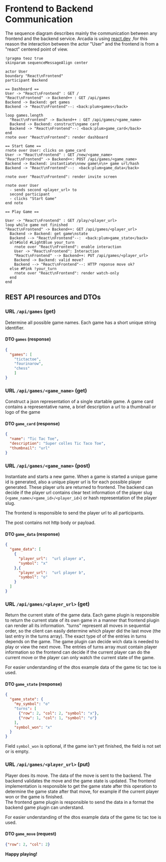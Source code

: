# Frontend to Backend Communication

The sequence diagram describes mainly the communication between any frontend and the backend service. Arcadia is 
using [react.dev](http://react.dev) ,for this reason the interaction between the actor "User" and the frontend is from a "react" 
centered point of view.

```plantuml
!pragma teoz true
skinparam sequenceMessageAlign center

actor User
boundary "React\nFrontend"
participant Backend

== Dashboard ==
User -> "React\nFrontend" : GET /
"React\nFrontend" -> Backend++ : GET /api/games
Backend -> Backend: get games
Backend -> "React\nFrontend"--: <back:plum>games</back>

loop games.length
  "React\nFrontend" -> Backend++ : GET /api/games/<game_name>
  Backend -> Backend: construct\ngame card
  Backend -> "React\nFrontend"--: <back:plum>game_card</back>
end
rnote over "React\nFrontend": render dashboard

== Start Game ==
rnote over User: clicks on game_card
User -> "React\nFrontend" : GET /new/<game_name>
"React\nFrontend" -> Backend++: POST /api/games/<game_name>
Backend -> Backend: instantiate\nnew game\n\n+ game url/hash
Backend -> "React\nFrontend"--:  <back:plum>game_data</back>

rnote over "React\nFrontend": render invite screen

rnote over User
  - sends second <player_url> to
  second participant
  - clicks "Start Game"
end note

== Play Game ==

User -> "React\nFrontend" : GET /play/<player_url>
loop while game not finished
"React\nFrontend" -> Backend++: GET /api/games/<player_url>
  Backend -> Backend: get game\nstate
  Backend --> "React\nFrontend"--:  <back:plum>game_state</back>
  alt#Gold #LightBlue your_turn
    rnote over "React\nFrontend": enable interaction
    User -> "React\nFrontend": Interaction
    "React\nFrontend" --> Backend++: PUT /api/games/<player_url>
    Backend -> Backend: valid move?
    Backend --> "React\nFrontend"--: HTTP reponse move ok?
  else #Pink !your_turn
    rnote over "React\nFrontend": render watch-only
  end
end
```
## REST API resources and DTOs

### URL `/api/games` (get)

Determine all possible game names. Each game has a short unique string identifier. 

#### DTO `games` (response) 

```json
{
  "games": [
    "tictactoe",
    "fourinarow",
    "chess"
    ]
}
```

### URL `/api/games/<game_name>` (get)

Construct a json representation of a single startable game. A game card contains a representative name, a brief 
description a url to a thumbnail or logo of the game

#### DTO `game_card` (response)
```json
{
  "name": "Tic Tac Toe",
  "description": "Super colles Tic Taco Toe",
  "thumbnail": "url"
}
```

### URL `/api/games/<game_name>` (post)

Instantiate and starts a new game. When a game is started a unique game id is generated, also a unique player url is 
for each possible player generated. These player urls are returned to frontend. The backend can decide if the player 
url contains clear text information of the player slug (```<game_name>/<game_id>/<player_id>```) or hash representation of 
the player slug.

The frontend is responsible to send the player url to all participants.

The post contains not http body or payload.

#### DTO `game_data` (response)

```json
{
  "game_data": [
    {
      "player_url":  "url player a",
      "symbol": "x"
    },{
      "player_url":  "url player b",
      "symbol": "o"
    }
  ]
}
```

### URL `/api/games/<player_url>` (get)

Return the current state of the game data. Each game plugin is responsible to return the current state of its own game 
in a manner that frontend plugin can render all its information. "turns" represent all moves in sequential order, so 
the client can easily determine which player did the last move (the last entry in the turns array). The exact type of 
of the entries in turns depends on the game. The game plugin can decide wich data is needed to play or view the next 
move. The entries of turns array must contain player information so the frontend can decide if the current player can 
do the current move or the player can only watch the current state of the game.

For easier understanding of the dtos example data of the game tic tac toe is used.

#### DTO `game_state` (response)

```json
{
  "game_state": {
    "my_symbol": "o"
    "turns": [
      {"row": 2, "col": 2, "symbol": "x"},
      {"row": 1, "col": 1, "symbol": "o"}
    ],
    "symbol_won": "x"
  }
}
```
Field `symbol_won` is optional, if the game isn't yet finished, the field is not set or is empty.


### URL `/api/games/<player_url>` (put)
Player does its move. The data of the move is sent to the backend. The backend validates the move and the game state is 
updated. The frontend implementation is responsible to get the game state after this operation to determine the game 
state after that move, for example if the current player won or the game is finished.  
The frontend game plugin is responsible to send the data in a format the backend game plugin can understand.

For easier understanding of the dtos example data of the game tic tac toe is used.

#### DTO `game_move` (request)

```json
{"row": 2, "col": 2}
```

**Happy playing!**
